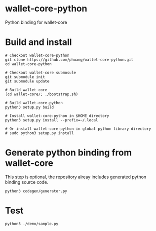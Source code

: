 # wallet-core-python
Python binding for wallet-core

# Build and install
```
# Checkout wallet-core-python
git clone https://github.com/phuang/wallet-core-python.git
cd wallet-core-python

# Checkout wallet-core submosule
git submodule init
git submodule update

# Build wallet core
(cd wallet-core/; ./bootstrap.sh)

# Build wallet-core-python
python3 setup.py build

# Install wallet-core-python in $HOME directory
python3 setup.py install --prefix=~/.local

# Or install wallet-core-python in global python library directory
# sudo python3 setup.py install

```

# Generate python binding from wallet-core
This step is optional, the repository alreay includes generated python binding source code.
```
python3 codegen/generator.py
```

# Test
```
python3 ./demo/sample.py
```

